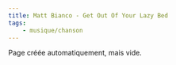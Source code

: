 ```yaml
---
title: Matt Bianco - Get Out Of Your Lazy Bed
tags:
    - musique/chanson
---
```


Page créée automatiquement, mais vide.
